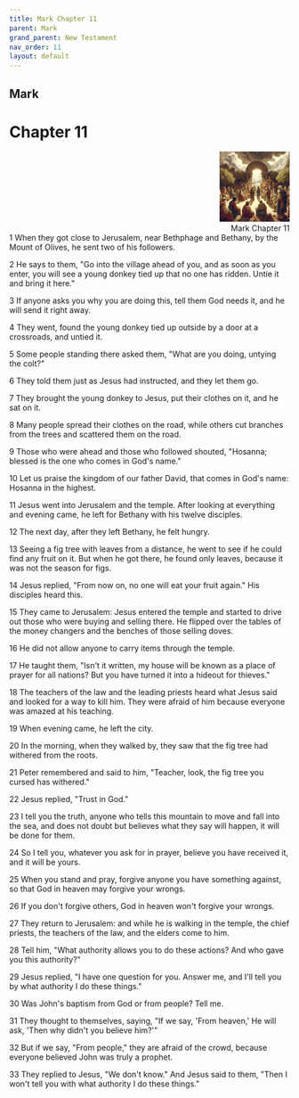 ```yaml
---
title: Mark Chapter 11
parent: Mark
grand_parent: New Testament
nav_order: 11
layout: default
---
```


## Mark

# Chapter 11

<div style="clear: both; text-align: right;">
    <img src="/assets/Image/Mark/500/11.jpg" alt="Mark Chapter 11" class="chapter-image" style="max-width: 25%; height: auto;"/>
    <figcaption style="font-size: 14px;">Mark Chapter 11</figcaption>
</div>
1 When they got close to Jerusalem, near Bethphage and Bethany, by the Mount of Olives, he sent two of his followers.

2 He says to them, "Go into the village ahead of you, and as soon as you enter, you will see a young donkey tied up that no one has ridden. Untie it and bring it here."

3 If anyone asks you why you are doing this, tell them God needs it, and he will send it right away.

4 They went, found the young donkey tied up outside by a door at a crossroads, and untied it.

5 Some people standing there asked them, "What are you doing, untying the colt?"

6 They told them just as Jesus had instructed, and they let them go.

7 They brought the young donkey to Jesus, put their clothes on it, and he sat on it.

8 Many people spread their clothes on the road, while others cut branches from the trees and scattered them on the road.

9 Those who were ahead and those who followed shouted, "Hosanna; blessed is the one who comes in God's name."

10 Let us praise the kingdom of our father David, that comes in God's name: Hosanna in the highest.

11 Jesus went into Jerusalem and the temple. After looking at everything and evening came, he left for Bethany with his twelve disciples.

12 The next day, after they left Bethany, he felt hungry.

13 Seeing a fig tree with leaves from a distance, he went to see if he could find any fruit on it. But when he got there, he found only leaves, because it was not the season for figs.

14 Jesus replied, "From now on, no one will eat your fruit again." His disciples heard this.

15 They came to Jerusalem: Jesus entered the temple and started to drive out those who were buying and selling there. He flipped over the tables of the money changers and the benches of those selling doves.

16 He did not allow anyone to carry items through the temple.

17 He taught them, "Isn't it written, my house will be known as a place of prayer for all nations? But you have turned it into a hideout for thieves."

18 The teachers of the law and the leading priests heard what Jesus said and looked for a way to kill him. They were afraid of him because everyone was amazed at his teaching.

19 When evening came, he left the city.

20 In the morning, when they walked by, they saw that the fig tree had withered from the roots.

21 Peter remembered and said to him, "Teacher, look, the fig tree you cursed has withered."

22 Jesus replied, "Trust in God."

23 I tell you the truth, anyone who tells this mountain to move and fall into the sea, and does not doubt but believes what they say will happen, it will be done for them.

24 So I tell you, whatever you ask for in prayer, believe you have received it, and it will be yours.

25 When you stand and pray, forgive anyone you have something against, so that God in heaven may forgive your wrongs.

26 If you don't forgive others, God in heaven won't forgive your wrongs.

27 They return to Jerusalem: and while he is walking in the temple, the chief priests, the teachers of the law, and the elders come to him.

28 Tell him, "What authority allows you to do these actions? And who gave you this authority?"

29 Jesus replied, "I have one question for you. Answer me, and I'll tell you by what authority I do these things."

30 Was John's baptism from God or from people? Tell me.

31 They thought to themselves, saying, "If we say, 'From heaven,' He will ask, 'Then why didn't you believe him?'"

32 But if we say, "From people," they are afraid of the crowd, because everyone believed John was truly a prophet.

33 They replied to Jesus, "We don't know." And Jesus said to them, "Then I won't tell you with what authority I do these things."


